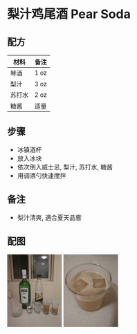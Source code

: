# 梨汁鸡尾酒 Pear Soda

## 配方

材料            | 备注
-------------- |----------------
琴酒            | 1 oz
梨汁            | 3 oz
苏打水          | 2 oz
糖酱            | 适量


## 步骤

* 冰镇酒杯
* 放入冰块
* 依次倒入威士忌, 梨汁, 苏打水, 糖酱
* 用调酒勺快速搅拌

## 备注

* 梨汁清爽, 適合夏天品嘗

## 配图

<div style="inline-block">
<img src="1.jpeg" width=25%>
<img src="2.jpeg" width=25%>
</div>


